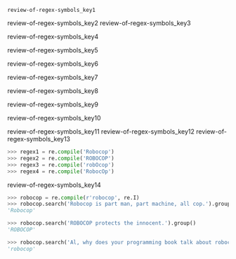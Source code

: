 ```ngMeta
review-of-regex-symbols_key1
```

review-of-regex-symbols_key2
review-of-regex-symbols_key3


review-of-regex-symbols_key4


review-of-regex-symbols_key5


review-of-regex-symbols_key6


review-of-regex-symbols_key7


review-of-regex-symbols_key8


review-of-regex-symbols_key9


review-of-regex-symbols_key10


review-of-regex-symbols_key11
review-of-regex-symbols_key12
review-of-regex-symbols_key13
```python
>>> regex1 = re.compile('Robocop')
>>> regex2 = re.compile('ROBOCOP')
>>> regex3 = re.compile('robOcop')
>>> regex4 = re.compile('RobocOp')
```
review-of-regex-symbols_key14
```python
>>> robocop = re.compile(r'robocop', re.I)
>>> robocop.search('Robocop is part man, part machine, all cop.').group()
'Robocop'

>>> robocop.search('ROBOCOP protects the innocent.').group()
'ROBOCOP'

>>> robocop.search('Al, why does your programming book talk about robocop so much?').group()
'robocop'
```
